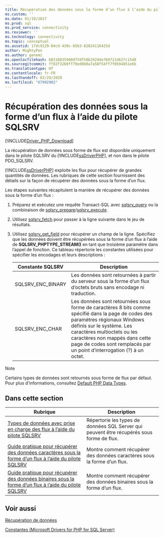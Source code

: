 ```yaml
---
title: Récupération des données sous la forme d’un flux à l’aide du pilote SQLSRV | Microsoft Docs
ms.custom: ''
ms.date: 01/19/2017
ms.prod: sql
ms.prod_service: connectivity
ms.reviewer: ''
ms.technology: connectivity
ms.topic: conceptual
ms.assetid: 17dc9129-04cd-430c-b5b3-82824116425d
author: MightyPen
ms.author: genemi
ms.openlocfilehash: b83188359489759f50b2929de769721d627c15d8
ms.sourcegitcommit: ff82f3260ff79ed860a7a58f54ff7f0594851e6b
ms.translationtype: HT
ms.contentlocale: fr-FR
ms.lasthandoff: 03/29/2020
ms.locfileid: "67992902"
---
```

# <a name="retrieving-data-as-a-stream-using-the-sqlsrv-driver"></a>Récupération des données sous la forme d’un flux à l’aide du pilote SQLSRV
[!INCLUDE[Driver_PHP_Download](../../includes/driver_php_download.md)]

La récupération de données sous forme de flux est disponible uniquement dans le pilote SQLSRV du [!INCLUDE[ssDriverPHP](../../includes/ssdriverphp_md.md)], et non dans le pilote PDO_SQLSRV.  
  
[!INCLUDE[ssDriverPHP](../../includes/ssdriverphp_md.md)] exploite les flux pour récupérer de grandes quantités de données. Les rubriques de cette section fournissent des détails sur la façon de récupérer des données sous la forme d’un flux.  
  
Les étapes suivantes récapitulent la manière de récupérer des données sous la forme d’un flux :  
  
1.  Préparez et exécutez une requête Transact-SQL avec [sqlsrv_query](../../connect/php/sqlsrv-query.md) ou la combinaison de [sqlsrv_prepare](../../connect/php/sqlsrv-prepare.md)/[sqlsrv_execute](../../connect/php/sqlsrv-execute.md).  
  
2.  Utilisez [sqlsrv_fetch](../../connect/php/sqlsrv-fetch.md) pour passer à la ligne suivante dans le jeu de résultats.  
  
3.  Utilisez [sqlsrv_get_field](../../connect/php/sqlsrv-get-field.md) pour récupérer un champ de la ligne. Spécifiez que les données doivent être récupérées sous la forme d’un flux à l’aide de **SQLSRV_PHPTYPE_STREAM(<encoding>)** en tant que troisième paramètre dans l’appel de fonction. Ce tableau répertorie les constantes utilisées pour spécifier les encodages et leurs descriptions :  
  
    |Constante SQLSRV|Description|  
    |-------------------|---------------|  
    |SQLSRV_ENC_BINARY|Les données sont retournées à partir du serveur sous la forme d’un flux d’octets bruts sans encodage ni traduction.|  
    |SQLSRV_ENC_CHAR|Les données sont retournées sous forme de caractères 8 bits comme spécifié dans la page de codes des paramètres régionaux Windows définis sur le système. Les caractères multioctets ou les caractères non mappés dans cette page de codes sont remplacés par un point d’interrogation (?) à un octet.|  
  
> [!NOTE]  
> Certains types de données sont retournés sous forme de flux par défaut. Pour plus d’informations, consultez [Default PHP Data Types](../../connect/php/default-php-data-types.md).  
  
## <a name="in-this-section"></a>Dans cette section  
  
|Rubrique|Description|  
|---------|---------------|  
|[Types de données avec prise en charge des flux à l’aide du pilote SQLSRV](../../connect/php/data-types-with-stream-support-using-the-sqlsrv-driver.md)|Répertorie les types de données SQL Server qui peuvent être récupérés sous forme de flux.|  
|[Guide pratique pour récupérer des données caractères sous la forme d’un flux à l’aide du pilote SQLSRV](../../connect/php/how-to-retrieve-character-data-as-a-stream-using-the-sqlsrv-driver.md)|Montre comment récupérer des données caractères sous la forme d’un flux.|  
|[Guide pratique pour récupérer des données binaires sous la forme d’un flux à l’aide du pilote SQLSRV](../../connect/php/how-to-retrieve-binary-data-as-a-stream-using-the-sqlsrv-driver.md)|Montre comment récupérer des données binaires sous la forme d’un flux.|  
  
## <a name="see-also"></a>Voir aussi  
[Récupération de données](../../connect/php/retrieving-data.md)

[Constantes &#40;Microsoft Drivers for PHP for SQL Server&#41;](../../connect/php/constants-microsoft-drivers-for-php-for-sql-server.md)  
  
